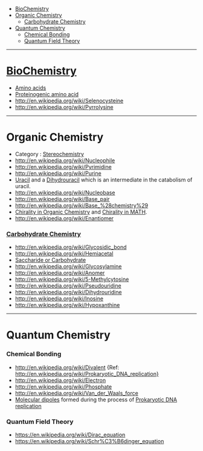 + [BioChemistry](#biochemistry)
+ [Organic Chemistry](#organic-chemistry)
   * [Carbohydrate Chemistry](#carbohydrate-chemistry)
+ [Quantum Chemistry](#quantum-chemistry)
   * [Chemical Bonding](#chemical-bonding)
   * [Quantum Field Theory](#quantum-field-theory)
   
----

# [BioChemistry](http://en.wikipedia.org/wiki/Biochemistry)
+ [Amino acids](http://en.wikipedia.org/wiki/Amino_acid)
+ [Proteinogenic amino acid](http://en.wikipedia.org/wiki/Proteinogenic_amino_acid)
+ http://en.wikipedia.org/wiki/Selenocysteine
+ http://en.wikipedia.org/wiki/Pyrrolysine

----

# Organic Chemistry
+ Category : [Stereochemistry](http://en.wikipedia.org/wiki/Category:Stereochemistry)
+ http://en.wikipedia.org/wiki/Nucleophile
+ http://en.wikipedia.org/wiki/Pyrimidine
+ http://en.wikipedia.org/wiki/Purine
+ [Uracil](http://en.wikipedia.org/wiki/Uracil) and a [Dihydrouracil](http://en.wikipedia.org/wiki/Dihydrouracil) which is an intermediate in the catabolism of uracil.
+ http://en.wikipedia.org/wiki/Nucleobase
+ http://en.wikipedia.org/wiki/Base_pair
+ http://en.wikipedia.org/wiki/Base_%28chemistry%29
+ [Chirality in Organic Chemistry](http://en.wikipedia.org/wiki/Chirality_%28chemistry%29) and [Chirality in MATH](http://en.wikipedia.org/wiki/Chirality_%28mathematics%29).
+ http://en.wikipedia.org/wiki/Enantiomer

### [Carbohydrate Chemistry](http://en.wikipedia.org/wiki/Category:Carbohydrate_chemistry)
+ http://en.wikipedia.org/wiki/Glycosidic_bond
+ http://en.wikipedia.org/wiki/Hemiacetal 
+ [Saccharide or Carbohydrate](http://en.wikipedia.org/wiki/Carbohydrate)
+ http://en.wikipedia.org/wiki/Glycosylamine
+ http://en.wikipedia.org/wiki/Anomer
+ http://en.wikipedia.org/wiki/5-Methylcytosine
+ http://en.wikipedia.org/wiki/Pseudouridine
+ http://en.wikipedia.org/wiki/Dihydrouridine
+ http://en.wikipedia.org/wiki/Inosine
+ http://en.wikipedia.org/wiki/Hypoxanthine

----

# Quantum Chemistry
### Chemical Bonding
+ http://en.wikipedia.org/wiki/Divalent {Ref: http://en.wikipedia.org/wiki/Prokaryotic_DNA_replication}
+ http://en.wikipedia.org/wiki/Electron
+ http://en.wikipedia.org/wiki/Phosphate
+ http://en.wikipedia.org/wiki/Van_der_Waals_force
+ [Molecular dipoles](http://en.wikipedia.org/wiki/Dipole#Molecular_dipoles) formed during the process of [Prokaryotic DNA replication](http://en.wikipedia.org/wiki/Prokaryotic_DNA_replication)

### Quantum Field Theory
+ https://en.wikipedia.org/wiki/Dirac_equation
+ https://en.wikipedia.org/wiki/Schr%C3%B6dinger_equation

